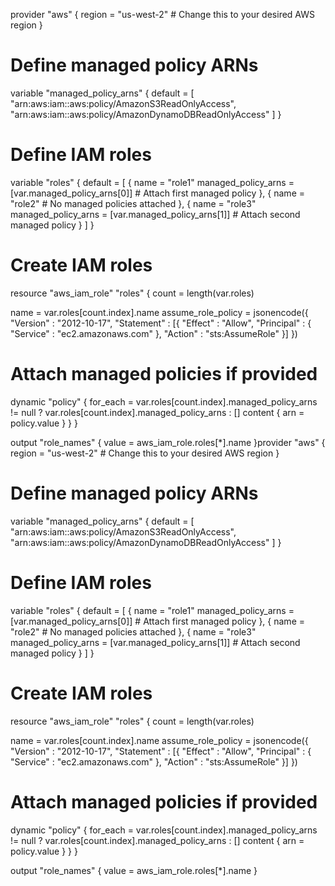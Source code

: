 provider "aws" {
  region = "us-west-2"  # Change this to your desired AWS region
}

# Define managed policy ARNs
variable "managed_policy_arns" {
  default = [
    "arn:aws:iam::aws:policy/AmazonS3ReadOnlyAccess",
    "arn:aws:iam::aws:policy/AmazonDynamoDBReadOnlyAccess"
  ]
}

# Define IAM roles
variable "roles" {
  default = [
    {
      name                 = "role1"
      managed_policy_arns = [var.managed_policy_arns[0]]  # Attach first managed policy
    },
    {
      name = "role2"
      # No managed policies attached
    },
    {
      name                 = "role3"
      managed_policy_arns = [var.managed_policy_arns[1]]  # Attach second managed policy
    }
  ]
}

# Create IAM roles
resource "aws_iam_role" "roles" {
  count = length(var.roles)

  name               = var.roles[count.index].name
  assume_role_policy = jsonencode({
    "Version"   : "2012-10-17",
    "Statement" : [{
      "Effect"    : "Allow",
      "Principal" : {
        "Service" : "ec2.amazonaws.com"
      },
      "Action"    : "sts:AssumeRole"
    }]
  })

  # Attach managed policies if provided
  dynamic "policy" {
    for_each = var.roles[count.index].managed_policy_arns != null ? var.roles[count.index].managed_policy_arns : []
    content {
      arn = policy.value
    }
  }
}

output "role_names" {
  value = aws_iam_role.roles[*].name
}provider "aws" {
  region = "us-west-2"  # Change this to your desired AWS region
}

# Define managed policy ARNs
variable "managed_policy_arns" {
  default = [
    "arn:aws:iam::aws:policy/AmazonS3ReadOnlyAccess",
    "arn:aws:iam::aws:policy/AmazonDynamoDBReadOnlyAccess"
  ]
}

# Define IAM roles
variable "roles" {
  default = [
    {
      name                 = "role1"
      managed_policy_arns = [var.managed_policy_arns[0]]  # Attach first managed policy
    },
    {
      name = "role2"
      # No managed policies attached
    },
    {
      name                 = "role3"
      managed_policy_arns = [var.managed_policy_arns[1]]  # Attach second managed policy
    }
  ]
}

# Create IAM roles
resource "aws_iam_role" "roles" {
  count = length(var.roles)

  name               = var.roles[count.index].name
  assume_role_policy = jsonencode({
    "Version"   : "2012-10-17",
    "Statement" : [{
      "Effect"    : "Allow",
      "Principal" : {
        "Service" : "ec2.amazonaws.com"
      },
      "Action"    : "sts:AssumeRole"
    }]
  })

  # Attach managed policies if provided
  dynamic "policy" {
    for_each = var.roles[count.index].managed_policy_arns != null ? var.roles[count.index].managed_policy_arns : []
    content {
      arn = policy.value
    }
  }
}

output "role_names" {
  value = aws_iam_role.roles[*].name
}
